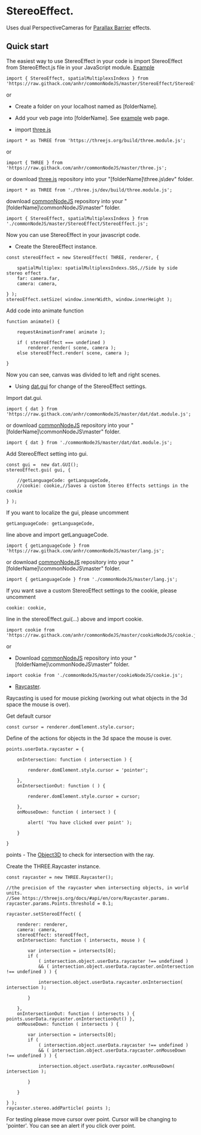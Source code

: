# StereoEffect.

Uses dual PerspectiveCameras for [Parallax Barrier](https://en.wikipedia.org/wiki/Parallax_barrier) effects.

## Quick start


The easiest way to use StereoEffect in your code is import StereoEffect from StereoEffect.js file in your JavaScript module. [Example](https://raw.githack.com/anhr/commonNodeJS/master/StereoEffect/Examples/)
```
import { StereoEffect, spatialMultiplexsIndexs } from 'https://raw.githack.com/anhr/commonNodeJS/master/StereoEffect/StereoEffect.js';
```
or 
* Create a folder on your localhost named as [folderName].
* Add your veb page into [folderName]. See [example](https://raw.githack.com/anhr/commonNodeJS/master/StereoEffect/Examples/) web page.

* import [three.js](https://github.com/anhr/three.js)
```
import * as THREE from 'https://threejs.org/build/three.module.js';
```
or
```
import { THREE } from 'https://raw.githack.com/anhr/commonNodeJS/master/three.js';
```
or download [three.js](https://github.com/anhr/three.js) repository into your "[folderName]\three.js\dev" folder.
```
import * as THREE from './three.js/dev/build/three.module.js';
```
download [commonNodeJS](https://github.com/anhr/commonNodeJS) repository into your "[folderName]\commonNodeJS\master" folder.
```
import { StereoEffect, spatialMultiplexsIndexs } from './commonNodeJS/master/StereoEffect/StereoEffect.js';
```

Now you can use StereoEffect in your javascript code.

* Create the StereoEffect instance.
```
const stereoEffect = new StereoEffect( THREE, renderer, {

	spatialMultiplex: spatialMultiplexsIndexs.SbS,//Side by side stereo effect
	far: camera.far,
	camera: camera,

} );
stereoEffect.setSize( window.innerWidth, window.innerHeight );
```
Add code into animate function
```
function animate() {

	requestAnimationFrame( animate );

	if ( stereoEffect === undefined )
		renderer.render( scene, camera );
	else stereoEffect.render( scene, camera );

}
```
Now you can see, canvas was divided to left and right scenes.
* Using [dat.gui](https://github.com/anhr/dat.gui) for change of the StereoEffect settings.

Import dat.gui.
```
import { dat } from 'https://raw.githack.com/anhr/commonNodeJS/master/dat/dat.module.js';
```
or download [commonNodeJS](https://github.com/anhr/commonNodeJS) repository into your "[folderName]\commonNodeJS\master" folder.
```
import { dat } from './commonNodeJS/master/dat/dat.module.js';
```
Add StereoEffect setting into gui.
```
const gui =  new dat.GUI();
stereoEffect.gui( gui, {

	//getLanguageCode: getLanguageCode,
	//cookie: cookie,//Saves a custom Stereo Effects settings in the cookie

} );
```
If you want to localize the gui, please uncomment
```
getLanguageCode: getLanguageCode,
```
line above and import getLanguageCode.
```
import { getLanguageCode } from 'https://raw.githack.com/anhr/commonNodeJS/master/lang.js';
```
or download [commonNodeJS](https://github.com/anhr/commonNodeJS) repository into your "[folderName]\commonNodeJS\master" folder.
```
import { getLanguageCode } from './commonNodeJS/master/lang.js';
```
If you want save a custom StereoEffect settings to the cookie, please uncomment
```
cookie: cookie,
```
line in the stereoEffect.gui(...) above and import cookie.
```
import cookie from 'https://raw.githack.com/anhr/commonNodeJS/master/cookieNodeJS/cookie.js';
```
or
* Download [commonNodeJS](https://github.com/anhr/commonNodeJS) repository into your "[folderName]\commonNodeJS\master" folder.
```
import cookie from './commonNodeJS/master/cookieNodeJS/cookie.js';
```

* [Raycaster](https://threejs.org/docs/index.html#api/en/core/Raycaster).

Raycasting is used for mouse picking (working out what objects in the 3d space the mouse is over).

Get default cursor
```
const cursor = renderer.domElement.style.cursor;
```
Define of the actions for objects in the 3d space the mouse is over.
```
points.userData.raycaster = {

	onIntersection: function ( intersection ) {

		renderer.domElement.style.cursor = 'pointer';

	},
	onIntersectionOut: function ( ) {

		renderer.domElement.style.cursor = cursor;

	},
	onMouseDown: function ( intersect ) {

		alert( 'You have clicked over point' );

	}

}
```
points - The [Object3D](https://threejs.org/docs/index.html#api/en/core/Object3D) to check for intersection with the ray.

Create the THREE.Raycaster instance.
```
const raycaster = new THREE.Raycaster();

//the precision of the raycaster when intersecting objects, in world units.
//See https://threejs.org/docs/#api/en/core/Raycaster.params.
raycaster.params.Points.threshold = 0.1;

raycaster.setStereoEffect( {

	renderer: renderer,
	camera: camera,
	stereoEffect: stereoEffect,
	onIntersection: function ( intersects, mouse ) {

		var intersection = intersects[0];
		if (
			( intersection.object.userData.raycaster !== undefined )
			&& ( intersection.object.userData.raycaster.onIntersection !== undefined ) ) {

			intersection.object.userData.raycaster.onIntersection( intersection );

		}

	},
	onIntersectionOut: function ( intersects ) { points.userData.raycaster.onIntersectionOut() },
	onMouseDown: function ( intersects ) {

		var intersection = intersects[0];
		if (
			( intersection.object.userData.raycaster !== undefined )
			&& ( intersection.object.userData.raycaster.onMouseDown !== undefined ) ) {

			intersection.object.userData.raycaster.onMouseDown( intersection );

		}

	}

} );
raycaster.stereo.addParticle( points );
```
For testing please move cursor over point. Cursor will be changing to 'pointer'.
You can see an alert if you click over point.
